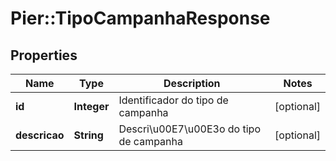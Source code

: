# Pier::TipoCampanhaResponse

## Properties
Name | Type | Description | Notes
------------ | ------------- | ------------- | -------------
**id** | **Integer** | Identificador do tipo de campanha | [optional] 
**descricao** | **String** | Descri\u00E7\u00E3o do tipo de campanha | [optional] 


